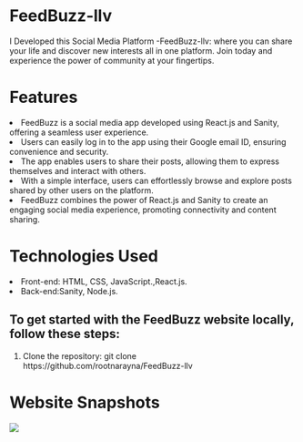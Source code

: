 # FeedBuzz-llv
I Developed this Social Media Platform -FeedBuzz-llv:  where you can share your life and discover new interests all in one platform. Join today and experience the power of community at your fingertips.


<h1>Features</h1>
<li>FeedBuzz is a social media app developed using React.js and Sanity, offering a seamless user experience.</li>
<li>Users can easily log in to the app using their Google email ID, ensuring convenience and security.</li>
<li> The app enables users to share their posts, allowing them to express themselves and interact with others.</li>
<li> With a simple interface, users can effortlessly browse and explore posts shared by other users on the platform.</li>
<li> FeedBuzz combines the power of React.js and Sanity to create an engaging social media experience, promoting connectivity and content sharing.</li>

<h1>Technologies Used</h1>
<li>Front-end: HTML, CSS, JavaScript.,React.js.</li>
<li>Back-end:Sanity, Node.js.</li>

<h2>To get started with the FeedBuzz website locally, follow these steps:</h2>
<ol>
  <li>Clone the repository:
    git clone https://github.com/rootnarayna/FeedBuzz-llv
  </li>
</ol>

<h1> Website Snapshots</h1>
<img src=Screenshot(41).png >
